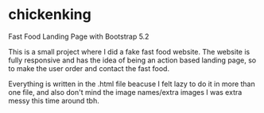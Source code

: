 # chickenking
Fast Food Landing Page with Bootstrap 5.2

This is a small project where I did a fake fast food website. The website is fully responsive and has the idea of being an action based landing page, so to make the user order and contact the fast food.

Everything is written in the .html file beacuse I felt lazy to do it in more than one file, and also don't mind the image names/extra images I was extra messy this time around tbh.
